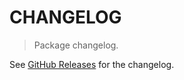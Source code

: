 # CHANGELOG

> Package changelog.

See [GitHub Releases](https://github.com/stdlib-js/math-strided-special-abs-by/releases) for the changelog.